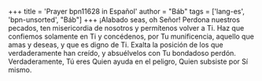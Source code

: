 +++
title = 'Prayer bpn11628 in Español'
author = "Báb"
tags = ['lang-es', 'bpn-unsorted', "Báb"]
+++
¡Alabado seas, oh Señor! Perdona nuestros pecados, ten misericordia de nosotros y permítenos volver a Ti. Haz que confiemos solamente en Ti y concédenos, por Tu munificencia, aquello que amas y deseas, y que es digno de Ti. Exalta la posición de los que verdaderamente han creído, y absuélvelos con Tu bondadoso perdón. Verdaderamente, Tú eres Quien ayuda en el peligro, Quien subsiste por Sí mismo.
